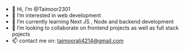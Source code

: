 - 👋 Hi, I’m @Taimoor2301
- 👀 I’m interested in web development
- 🌱 I’m currently learning Next JS , Node and backend development
- 💞️ I’m looking to collaborate on frontend projects as well as full stack pojects
- 📫 contact me on: taimoorali4214@gmail.com

<!---
Taimoor2301/Taimoor2301 is a ✨ special ✨ repository because its `README.md` (this file) appears on your GitHub profile.
You can click the Preview link to take a look at your changes.
--->
